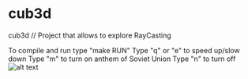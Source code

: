 # cub3d
cub3d // Project that allows to explore RayCasting 

To compile and run type "make RUN"
Type "q" or "e" to speed up/slow down
Type "m" to turn on anthem of Soviet Union 
Type "n" to turn off
![alt text](https://imgur.com/JtYANed)
